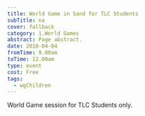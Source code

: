 ```yaml
---
title: World Game in Sand for TLC Students
subTitle: na
cover: fallback
category: 1.World Games
abstract: Page abstract.
date: 2018-04-04
fromTime: 9.00am
toTime: 12.00am
type: event
cost: Free
tags:
  - wgChildren
---
```


World Game session for TLC Students only.

